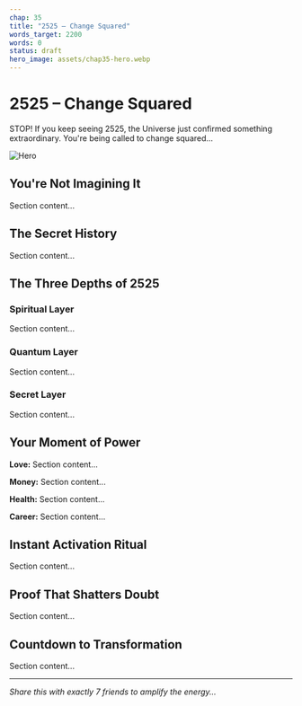 ```yaml
---
chap: 35
title: "2525 – Change Squared"
words_target: 2200
words: 0
status: draft
hero_image: assets/chap35-hero.webp
---
```


# 2525 – Change Squared

STOP! If you keep seeing 2525, the Universe just confirmed something extraordinary. You're being called to change squared...

![Hero](../assets/chap35-hero.webp)

## You're Not Imagining It

Section content...

## The Secret History

Section content...

## The Three Depths of 2525

### Spiritual Layer
Section content...

### Quantum Layer
Section content...

### Secret Layer
Section content...

## Your Moment of Power

**Love:** Section content...

**Money:** Section content...

**Health:** Section content...

**Career:** Section content...

## Instant Activation Ritual

Section content...

## Proof That Shatters Doubt

Section content...

## Countdown to Transformation

Section content...

---

*Share this with exactly 7 friends to amplify the energy...*
